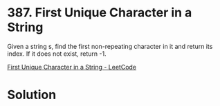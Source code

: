 # 387. First Unique Character in a String

Given a string s, find the first non-repeating character in it and return its index. If it does not exist, return -1.

[First Unique Character in a String - LeetCode](https://leetcode.com/problems/first-unique-character-in-a-string/description/)

# Solution

```

```